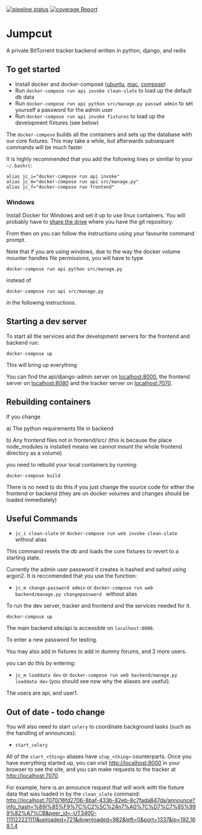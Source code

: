 [![pipeline status](https://git.ronzertnert.me/JumpCut/JumpCut/badges/develop/pipeline.svg?private_token=ce7CRXw_YsYzvC_ZwNfQ)](https://git.ronzertnert.me/JumpCut/JumpCut/commits/develop)
[![coverage Report](https://git.ronzertnert.me/JumpCut/JumpCut/badges/develop/coverage.svg?private_token=ce7CRXw_YsYzvC_ZwNfQ)](https://git.ronzertnert.me/JumpCut/JumpCut/commits/develop)

# Jumpcut

A private BitTorrent tracker backend written in python, django, and redis

## To get started

- Install docker and docker-compose
  ([ubuntu](https://docs.docker.com/install/linux/docker-ce/ubuntu/),
  [mac](https://docs.docker.com/docker-for-mac/install/),
  [compose](https://docs.docker.com/compose/install/))
- Run `docker-compose run api invoke clean-slate` to load up the default db data
- Run `docker-compose run api python src/manage.py passwd admin` to set yourself a password for the admin
  user
- Run `docker-compose run api invoke fixtures` to load up the development fixtures (see below)

The `docker-compose` builds all the containers and sets up the database with our core fixtures.
This may take a while, but afterwards subsequant commands will be much faster

It is highly recommended that you add the following lines or simillar to your `~/.bashrc`:

    alias jc_i="docker-compose run api invoke"
    alias jc_m="docker-compose run api src/manage.py"
    alias jc_f="docker-compose run frontend"

### Windows

Install Docker for Windows and set it up to use linux containers. You will probably have to [share
the drive](https://docs.docker.com/docker-for-windows/#shared-drives) where you have the git
repository.

From then on you can follow the instructions using your favourite command prompt.

Note that if you are using windows, due to the way the docker volume mounter handles file
permissions, you will have to type

    docker-compose run api python src/manage.py

instead of

    docker-compose run api src/manage.py

in the following instructions.

## Starting a dev server

To start all the services and the development servers for the frontend and backend run:

    docker-compose up

This will bring up everything

You can find the api/django-admin server on <localhost:8000>, the frontend server on
<localhost:8080> and the tracker server on <localhost:7070>.

## Rebuilding containers

If you change 

a) The python requirements file in backend

b) Any frontend files not in frontend/src/ (this is because the place node_modules is installed
means we cannot mount the whole frontend directory as a volume)

you need to rebuild your local containers
by running:

    docker-compose build

There is no need to do this if you just change the source code for either the frontend or backend
(they are on docker volumes and changes should be loaded immediately)

## Useful Commands

- `jc_i clean-slate` or `docker-compose run web invoke clean-slate` without alias

This command resets the db and loads the core fixtures to revert to a starting state.

Currently the admin user password it creates is hashed and salted using argon2. It is reccomended 
that you use the function:

- `jc_m change-password admin` or `docker-compose run web backend/manage.py changepassword ` without
  alias

To run the dev server, tracker and frontend and the services needed for it.

`docker-compose up`

The main backend site/api is accessible on `localhost:8000`.

To enter a new password for testing. 

You may also add in fixtures to add in dummy forums, and 2 more users.

you can do this by entering:

- `jc_m loaddata dev` or `docker-compose run web backend/manage.py loaddata dev` (you should see
  now why the aliases are useful).

The users are api, and user1.

## Out of date - todo change

You will also need to start `celery` to coordinate background tasks (such as the handling of
announces):

- `start_celery`

All of the `start_<thing>` aliases have `stop_<thing>` counterparts.  Once you have everything
started up, you can visit <http://localhost:8000> in your browser to see the site, and you can
make requests to the tracker at <http://localhost:7070>.

For example, here is an announce request that will work with the fixture data that was loaded in
by the `clean_slate` command: <http://localhost:7070/16fd2706-8baf-433b-82eb-8c7fada847da/announce?info_hash=%89I%85%F9%7C%C2%5C%24n7%A0%7C%D7%C7%85%999%82%A7%CB&peer_id=-UT3400-111122221111&uploaded=721&downloaded=982&left=0&port=1337&ip=192.168.1.4>
